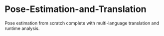 # Pose-Estimation-and-Translation
Pose estimation from scratch complete with multi-language translation and runtime analysis.
